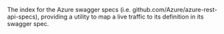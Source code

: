 The index for the Azure swagger specs (i.e. github.com/Azure/azure-rest-api-specs), providing a utility to map a live traffic to its definition in its swagger spec.
